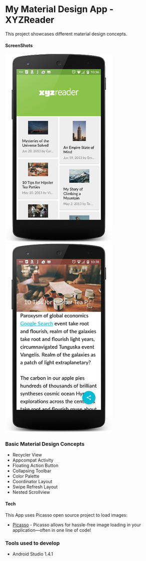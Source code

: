 # My Material Design App - XYZReader
This project showcases different material design concepts.

#### ScreenShots

![XYZReader Main Screen](/screen/XYZReaderHomeScreen.png?raw=true "XYZReader Main Screen")
![XYZReader Detail View Screen](/screen/XYZReadeDetailScreen.png?raw=true "XYZReader Detail View Screen")

### Basic Material Design Concepts 
* Recycler View
* Appcompat Activity
* Floating Action Button
* Collapsing Toolbar
* Color Palette
* Coordinator Layout
* Swipe Refresh Layout
* Nested Scrollview

#### Tech

This App uses Picasso open source project to load images:

* [Picasso] - Picasso allows for hassle-free image loading in your application—often in one line of code!

### Tools used to develop
* Android Studio 1.4.1

[Picasso]: <http://square.github.io/picasso>
